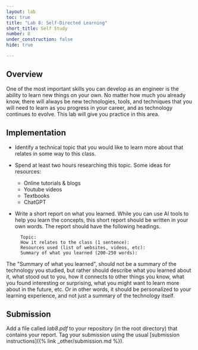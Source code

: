 ```yaml
---
layout: lab
toc: true
title: "Lab 8: Self-Directed Learning"
short_title: Self Study
number: 8
under_construction: false
hide: true

---
```


## Overview
One of the most important skills you can develop as an engineer is the ability to learn new things on your own.  No matter how much you already know, there will always be new technologies, tools, and techniques that you will need to learn as you progress in your career, and as technology continues to evolve.
This lab will give you practice in this area.  

## Implementation
* Identify a technical topic that you would like to learn more about that relates in some way to this class.  
* Spend at least two hours researching this topic.  Some ideas for resources:
    * Online tutorials & blogs
    * Youtube videos
    * Textbooks
    * ChatGPT
* Write a short report on what you learned.  While you can use AI tools to help you learn the concepts, this short report should be written in your own words.  The report should have the following headings.

        Topic: 
        How it relates to the class (1 sentence):
        Resources used (list of websites, videos, etc):
        Summary of what you learned (200-250 words):

The "Summary of what you learned", should not be a summary of the technology you studied, but rather should describe what you learned about it, what stood out to you, how it connects to other things you know, what you found interesting or surprising, what you might want to learn more about in the future, etc.  Or in other words, it should be personalized to your learning experience, and not just a summary of the technology itself.

## Submission
Add a file called *lab8.pdf* to your repository (in the root directory) that contains your report.  Tag your submission using the usual [submission instructions]({% link _other/submission.md %}).

